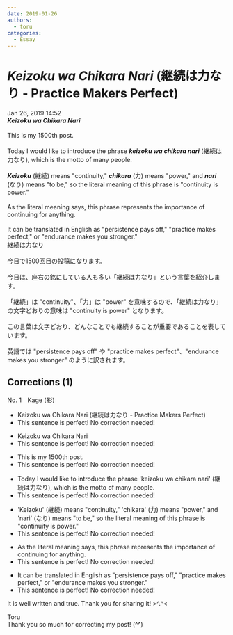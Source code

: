 ```yaml
---
date: 2019-01-26
authors:
  - toru
categories:
  - Essay
---
```


<h1 id="subject_show"><strong><em>Keizoku wa Chikara Nari</strong></em> (継続は力なり - Practice Makers Perfect)</h1>
<div class="date">Jan 26, 2019 14:52</div>
<div id="post"><div id="body_show_ori">
<strong><em>Keizoku wa Chikara Nari</strong></em><br/><br/>This is my 1500th post.<br/><br/>Today I would like to introduce the phrase <strong><em>keizoku wa chikara nari</em></strong> (継続は力なり), which is the motto of many people.<br/><br/><strong><em>Keizoku</em></strong> (継続) means "continuity," <strong><em>chikara</em></strong> (力) means "power," and <strong><em>nari</em></strong> (なり) means "to be," so the literal meaning of this phrase is "continuity is power."<br/><br/>As the literal meaning says, this phrase represents the importance of continuing for anything.<br/><br/>It can be translated in English as "persistence pays off," "practice makes perfect," or "endurance makes you stronger." 
</div></div>

<!-- more -->

<div id="post_ja"><div id="body_show_mo">
継続は力なり<br/><br/>今日で1500回目の投稿になります。<br/><br/>今日は、座右の銘にしている人も多い「継続は力なり」という言葉を紹介します。<br/><br/>「継続」は "continuity"、「力」は "power" を意味するので、「継続は力なり」の文字どおりの意味は "continuity is power" となります。<br/><br/>この言葉は文字どおり、どんなことでも継続することが重要であることを表しています。<br/><br/>英語では "persistence pays off" や "practice makes perfect"、"endurance makes you stronger" のように訳されます。
</div></div>

## Corrections (1)
<div id="block"><div class="first_name"> No. 1　<span class="just_name">Kage (影)</span></div><div id="block2">
<ul class="correction_field">
<li class="incorrect">Keizoku wa Chikara Nari (継続は力なり - Practice Makers Perfect)</li>
<li class="corrected perfect">This sentence is perfect! No correction needed!</li>
</ul>
<ul class="correction_field">
<li class="incorrect">Keizoku wa Chikara Nari</li>
<li class="corrected perfect">This sentence is perfect! No correction needed!</li>
</ul>
<ul class="correction_field">
<li class="incorrect">This is my 1500th post.</li>
<li class="corrected perfect">This sentence is perfect! No correction needed!</li>
</ul>
<ul class="correction_field">
<li class="incorrect">Today I would like to introduce the phrase 'keizoku wa chikara nari' (継続は力なり), which is the motto of many people.</li>
<li class="corrected perfect">This sentence is perfect! No correction needed!</li>
</ul>
<ul class="correction_field">
<li class="incorrect">'Keizoku' (継続) means "continuity," 'chikara' (力) means "power," and 'nari' (なり) means "to be," so the literal meaning of this phrase is "continuity is power."</li>
<li class="corrected perfect">This sentence is perfect! No correction needed!</li>
</ul>
<ul class="correction_field">
<li class="incorrect">As the literal meaning says, this phrase represents the importance of continuing for anything.</li>
<li class="corrected perfect">This sentence is perfect! No correction needed!</li>
</ul>
<ul class="correction_field">
<li class="incorrect">It can be translated in English as "persistence pays off," "practice makes perfect," or "endurance makes you stronger." </li>
<li class="corrected perfect">This sentence is perfect! No correction needed!</li>
</ul>
<p class="comment_small">
 It is well written and true. Thank you for sharing it! &gt;^.^&lt;
</p>

</div><div class="name"><span class="just_name">Toru</span><br>
Thank you so much for correcting my post! (^^)
</div>
</div>
